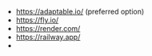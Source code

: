 - https://adaptable.io/ (preferred option)
- https://fly.io/
- https://render.com/
- https://railway.app/
-
